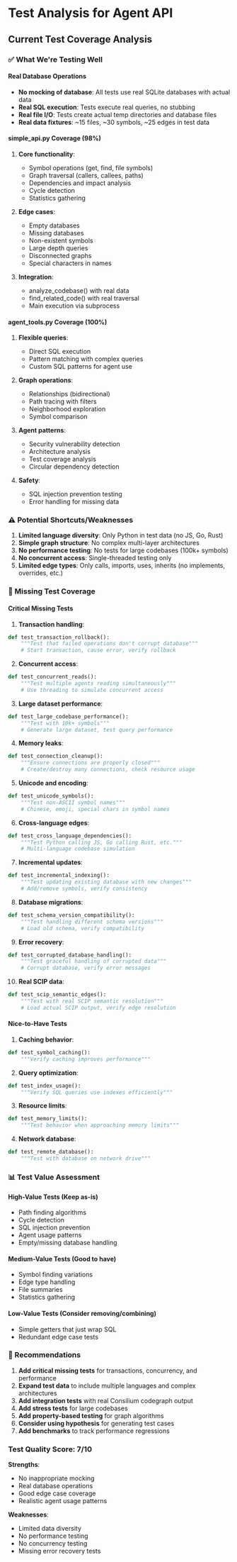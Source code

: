 # Test Analysis for Agent API

## Current Test Coverage Analysis

### ✅ What We're Testing Well

#### Real Database Operations
- **No mocking of database**: All tests use real SQLite databases with actual data
- **Real SQL execution**: Tests execute real queries, no stubbing
- **Real file I/O**: Tests create actual temp directories and database files
- **Real data fixtures**: ~15 files, ~30 symbols, ~25 edges in test data

#### simple_api.py Coverage (98%)
1. **Core functionality**:
   - Symbol operations (get, find, file symbols)
   - Graph traversal (callers, callees, paths)
   - Dependencies and impact analysis
   - Cycle detection
   - Statistics gathering

2. **Edge cases**:
   - Empty databases
   - Missing databases
   - Non-existent symbols
   - Large depth queries
   - Disconnected graphs
   - Special characters in names

3. **Integration**:
   - analyze_codebase() with real data
   - find_related_code() with real traversal
   - Main execution via subprocess

#### agent_tools.py Coverage (100%)
1. **Flexible queries**:
   - Direct SQL execution
   - Pattern matching with complex queries
   - Custom SQL patterns for agent use

2. **Graph operations**:
   - Relationships (bidirectional)
   - Path tracing with filters
   - Neighborhood exploration
   - Symbol comparison

3. **Agent patterns**:
   - Security vulnerability detection
   - Architecture analysis
   - Test coverage analysis
   - Circular dependency detection

4. **Safety**:
   - SQL injection prevention testing
   - Error handling for missing data

### ⚠️ Potential Shortcuts/Weaknesses

1. **Limited language diversity**: Only Python in test data (no JS, Go, Rust)
2. **Simple graph structure**: No complex multi-layer architectures
3. **No performance testing**: No tests for large codebases (100k+ symbols)
4. **No concurrent access**: Single-threaded testing only
5. **Limited edge types**: Only calls, imports, uses, inherits (no implements, overrides, etc.)

### 🔴 Missing Test Coverage

#### Critical Missing Tests

1. **Transaction handling**:
```python
def test_transaction_rollback():
    """Test that failed operations don't corrupt database"""
    # Start transaction, cause error, verify rollback
```

2. **Concurrent access**:
```python
def test_concurrent_reads():
    """Test multiple agents reading simultaneously"""
    # Use threading to simulate concurrent access
```

3. **Large dataset performance**:
```python
def test_large_codebase_performance():
    """Test with 10k+ symbols"""
    # Generate large dataset, test query performance
```

4. **Memory leaks**:
```python
def test_connection_cleanup():
    """Ensure connections are properly closed"""
    # Create/destroy many connections, check resource usage
```

5. **Unicode and encoding**:
```python
def test_unicode_symbols():
    """Test non-ASCII symbol names"""
    # Chinese, emoji, special chars in symbol names
```

6. **Cross-language edges**:
```python
def test_cross_language_dependencies():
    """Test Python calling JS, Go calling Rust, etc."""
    # Multi-language codebase simulation
```

7. **Incremental updates**:
```python
def test_incremental_indexing():
    """Test updating existing database with new changes"""
    # Add/remove symbols, verify consistency
```

8. **Database migrations**:
```python
def test_schema_version_compatibility():
    """Test handling different schema versions"""
    # Load old schema, verify compatibility
```

9. **Error recovery**:
```python
def test_corrupted_database_handling():
    """Test graceful handling of corrupted data"""
    # Corrupt database, verify error messages
```

10. **Real SCIP data**:
```python
def test_scip_semantic_edges():
    """Test with real SCIP semantic resolution"""
    # Load actual SCIP output, verify edge resolution
```

#### Nice-to-Have Tests

1. **Caching behavior**:
```python
def test_symbol_caching():
    """Verify caching improves performance"""
```

2. **Query optimization**:
```python
def test_index_usage():
    """Verify SQL queries use indexes efficiently"""
```

3. **Resource limits**:
```python
def test_memory_limits():
    """Test behavior when approaching memory limits"""
```

4. **Network database**:
```python
def test_remote_database():
    """Test with database on network drive"""
```

### 📊 Test Value Assessment

#### High-Value Tests (Keep as-is)
- Path finding algorithms
- Cycle detection
- SQL injection prevention
- Agent usage patterns
- Empty/missing database handling

#### Medium-Value Tests (Good to have)
- Symbol finding variations
- Edge type handling
- File summaries
- Statistics gathering

#### Low-Value Tests (Consider removing/combining)
- Simple getters that just wrap SQL
- Redundant edge case tests

### 🎯 Recommendations

1. **Add critical missing tests** for transactions, concurrency, and performance
2. **Expand test data** to include multiple languages and complex architectures
3. **Add integration tests** with real Consilium codegraph output
4. **Add stress tests** for large codebases
5. **Add property-based testing** for graph algorithms
6. **Consider using hypothesis** for generating test cases
7. **Add benchmarks** to track performance regressions

### Test Quality Score: 7/10

**Strengths**:
- No inappropriate mocking
- Real database operations
- Good edge case coverage
- Realistic agent usage patterns

**Weaknesses**:
- Limited data diversity
- No performance testing
- No concurrency testing
- Missing error recovery tests